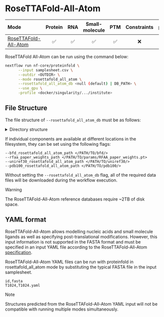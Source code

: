 # RoseTTAFold-All-Atom

| Mode                                                                              | Protein | RNA | Small-molecule | PTM  | Constraints | pLM | MSA server | Split MSA |
| :-------------------------------------------------------------------------------- | :----: | :--: | :------------: | :--: | :--------: | :--: | :---------: | :------: |
| [RoseTTAFold-All-Atom](https://github.com/baker-laboratory/RoseTTAFold-All-Atom/) |   ✅   | ✅  |       ✅       |  ✅ |     ❌     |  ❌ |     ❌     |    ❌    |

RoseTTAFold All-Atom can be run using the command below:

```bash
nextflow run nf-core/proteinfold \
      --input samplesheet.csv \
      --outdir <OUTDIR> \
      --mode rosettafold_all_atom \
      --rosettafold_all_atom_db <null (default) | DB_PATH> \
      --use_gpu \
      -profile <docker/singularity/.../institute>
```

## File Structure

The file structure of `--rosettafold_all_atom_db` must be as follows:

<details markdown="1">
<summary>Directory structure</summary>
```console
<rosettafold_all_atom_db>/
├── bfd
│  ├── bfd_metaclust_clu_complete_id30_c90_final_seq.sorted_opt_a3m.ffdata
│  ├── bfd_metaclust_clu_complete_id30_c90_final_seq.sorted_opt_a3m.ffindex
│  ├── bfd_metaclust_clu_complete_id30_c90_final_seq.sorted_opt_cs219.ffdata
│  ├── bfd_metaclust_clu_complete_id30_c90_final_seq.sorted_opt_cs219.ffindex
│  ├── bfd_metaclust_clu_complete_id30_c90_final_seq.sorted_opt_hhm.ffdata
│  └── bfd_metaclust_clu_complete_id30_c90_final_seq.sorted_opt_hhm.ffindex
├── params
│   └── RFAA_paper_weights.pt
├── pdb100
│   ├── LICENSE
│   ├── pdb100_2021Mar03_a3m.ffdata
│   ├── pdb100_2021Mar03_a3m.ffindex
│   ├── pdb100_2021Mar03_cs219.ffdata
│   ├── pdb100_2021Mar03_cs219.ffindex
│   ├── pdb100_2021Mar03_hhm.ffdata
│   ├── pdb100_2021Mar03_hhm.ffindex
│   ├── pdb100_2021Mar03_pdb.ffdata
│   └── pdb100_2021Mar03_pdb.ffindex
└── uniref30
    ├── UniRef30_2023_02_a3m.ffdata
    ├── UniRef30_2023_02_a3m.ffindex
    ├── UniRef30_2023_02_cs219.ffdata
    ├── UniRef30_2023_02_cs219.ffindex
    ├── UniRef30_2023_02_hhm.ffdata
    ├── UniRef30_2023_02_hhm.ffindex
    └── UniRef30_2023_02.md5sums
```
</details>

If individual components are available at different locations in the filesystem, they can be set using the following flags:

```console
--bfd_rosettafold_all_atom_path </PATH/TO/bfd/> 
--rfaa_paper_weights_path </PATH/TO/params/RFAA_paper_weights.pt>
--uniref30_rosettafold_all_atom_path </PATH/TO/uniref30/>
--pdb100_rosettafold_all_atom_path </PATH/TO/pdb100/>
```

Without setting the `--rosettafold_all_atom_db` flag, all of the required data files will be downloaded during the workflow execution.

> [!WARNING]
> The RoseTTAFold-All-Atom reference databases require ~2TB of disk space.

## YAML format

RoseTTAFold-All-Atom allows modelling nucleic acids and small molecule ligands as well as specifying post-translational modifications. However, this input information is not supported in the FASTA format and must be specified in an input YAML file according to the RoseTTAFold-All-Atom [specification](https://github.com/baker-laboratory/RoseTTAFold-All-Atom?tab=readme-ov-file#predicting-protein-nucleic-acid-complexes).

RoseTTAFold-All-Atom YAML files can be run with proteinfold in rosettafold_all_atom mode by substituting the typical FASTA file in the input samplesheet.

```
id,fasta
T1024,T1024.yaml
```

> [!NOTE]
> Structures predicted from the RoseTTAFold-All-Atom YAML input will not be compatible with running multiple modes simultaneously.